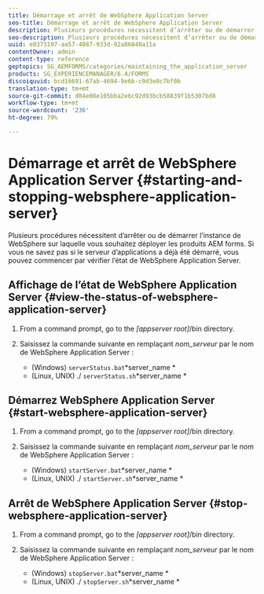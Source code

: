 ```yaml
---
title: Démarrage et arrêt de WebSphere Application Server
seo-title: Démarrage et arrêt de WebSphere Application Server
description: Plusieurs procédures nécessitent d’arrêter ou de démarrer l’instance de WebSphere sur laquelle vous souhaitez déployer les produits AEM forms. Ce document explique le démarrage et l’arrêt de WebSphere Application Server.
seo-description: Plusieurs procédures nécessitent d’arrêter ou de démarrer l’instance de WebSphere sur laquelle vous souhaitez déployer les produits AEM forms. Ce document explique le démarrage et l’arrêt de WebSphere Application Server.
uuid: e0373197-aa57-4087-933d-92a86840a11a
contentOwner: admin
content-type: reference
geptopics: SG_AEMFORMS/categories/maintaining_the_application_server
products: SG_EXPERIENCEMANAGER/6.4/FORMS
discoiquuid: bcd16691-67ab-4694-9e6b-c9d3e0c7bf0b
translation-type: tm+mt
source-git-commit: d04e08e105bba2e6c92d93bcb58839f1b5307bd8
workflow-type: tm+mt
source-wordcount: '236'
ht-degree: 79%

---
```



# Démarrage et arrêt de WebSphere Application Server {#starting-and-stopping-websphere-application-server}

Plusieurs procédures nécessitent d’arrêter ou de démarrer l’instance de WebSphere sur laquelle vous souhaitez déployer les produits AEM forms. Si vous ne savez pas si le serveur d’applications a déjà été démarré, vous pouvez commencer par vérifier l’état de WebSphere Application Server.

## Affichage de l’état de WebSphere Application Server {#view-the-status-of-websphere-application-server}

1. From a command prompt, go to the *[appserver root]*/bin directory.
1. Saisissez la commande suivante en remplaçant *nom_serveur* par le nom de WebSphere Application Server :

   * (Windows) `serverStatus.bat`*server_name *
   * (Linux, UNIX) ./ `serverStatus.sh`*server_name *

## Démarrez WebSphere Application Server {#start-websphere-application-server}

1. From a command prompt, go to the *[appserver root]*/bin directory.
1. Saisissez la commande suivante en remplaçant *nom_serveur* par le nom de WebSphere Application Server :

   * (Windows) `startServer.bat`*server_name *
   * (Linux, UNIX) ./ `startServer.sh`*server_name *

## Arrêt de WebSphere Application Server {#stop-websphere-application-server}

1. From a command prompt, go to the *[appserver root]*/bin directory.
1. Saisissez la commande suivante en remplaçant *nom_serveur* par le nom de WebSphere Application Server :

   * (Windows) `stopServer.bat`*server_name *
   * (Linux, UNIX) ./ `stopServer.sh`*server_name *


